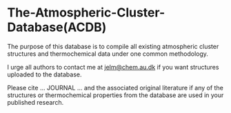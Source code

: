 # The-Atmospheric-Cluster-Database(ACDB)

The purpose of this database is to compile all existing atmospheric cluster structures and thermochemical data under one common methodology. 

I urge all authors to contact me at jelm@chem.au.dk if you want structures uploaded to the database.

Please cite ... JOURNAL ... and the associated original literature if any of the structures or thermochemical properties from the database are used in your published research.
